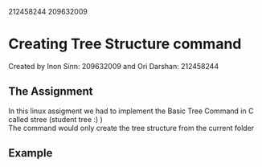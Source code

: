 212458244 209632009

# Creating Tree Structure command

Created by Inon Sinn: 209632009 and Ori Darshan: 212458244

## The Assignment
In this linux assigment we had to implement the Basic Tree Command in C called stree (student tree :) )</br>The command would only create the tree structure from the current folder<br>

## Example


